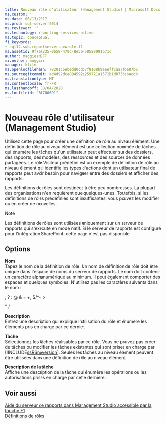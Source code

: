 ```yaml
---
title: Nouveau rôle d’utilisateur (Management Studio) | Microsoft Docs
ms.custom: ''
ms.date: 06/13/2017
ms.prod: sql-server-2014
ms.reviewer: ''
ms.technology: reporting-services-native
ms.topic: conceptual
f1_keywords:
- sql12.swb.reportserver.newrole.f1
ms.assetid: 9f76a235-0b58-479c-8e5b-50588091b71c
author: maggiesMSFT
ms.author: maggies
manager: kfile
ms.openlocfilehash: 78201c5ebedd0cdb7f8108b9e6effcaa7fbe87b6
ms.sourcegitcommit: ad4d92dce894592a259721a1571b1d8736abacdb
ms.translationtype: MT
ms.contentlocale: fr-FR
ms.lasthandoff: 08/04/2020
ms.locfileid: "87700691"
---
```

# <a name="new-user-role-management-studio"></a>Nouveau rôle d'utilisateur (Management Studio)
  Utilisez cette page pour créer une définition de rôle au niveau élément. Une définition de rôle au niveau élément est une collection nommée de tâches qui énumère les tâches qu'un utilisateur peut effectuer sur des dossiers, des rapports, des modèles, des ressources et des sources de données partagées. Le rôle Visiteur prédéfini est un exemple de définition de rôle au niveau élément qui identifie les types d'actions dont un utilisateur final de rapports peut avoir besoin pour naviguer entre des dossiers et afficher des rapports.  
  
 Les définitions de rôles sont destinées à être peu nombreuses. La plupart des organisations n'en requièrent que quelques-unes. Toutefois, si les définitions de rôles prédéfinies sont insuffisantes, vous pouvez les modifier ou en créer de nouvelles.  
  
> [!NOTE]  
>  Les définitions de rôles sont utilisées uniquement sur un serveur de rapports qui s'exécute en mode natif. Si le serveur de rapports est configuré pour l'intégration SharePoint, cette page n'est pas disponible.  
  
## <a name="options"></a>Options  
 **Nom**  
 Tapez le nom de la définition de rôle. Un nom de définition de rôle doit être unique dans l'espace de noms du serveur de rapports. Le nom doit contenir un caractère alphanumérique au minimum. Il peut également comporter des espaces et quelques symboles. N'utilisez pas les caractères suivants dans le nom :  
  
 ; ? : \@ & = +, $/*\< >  
  
 " /  
  
 **Description**  
 Entrez une description qui explique l'utilisation du rôle et énumère les éléments pris en charge par ce dernier.  
  
 **Tâche**  
 Sélectionnez les tâches réalisables par ce rôle. Vous ne pouvez pas créer de tâches ou modifier les tâches existantes qui sont prises en charge par [!INCLUDE[ssRSnoversion](../../includes/ssrsnoversion-md.md)]. Seules les tâches au niveau élément peuvent être utilisées dans une définition de rôle au niveau élément.  
  
 **Description de la tâche**  
 Affiche une description de la tâche qui énumère les opérations ou les autorisations prises en charge par cette dernière.  
  
## <a name="see-also"></a>Voir aussi  
 [Aide du serveur de rapports dans Management Studio accessible par la touche F1](report-server-in-management-studio-f1-help.md)   
 [Définitions de rôles](../security/role-definitions.md)  
  
  
